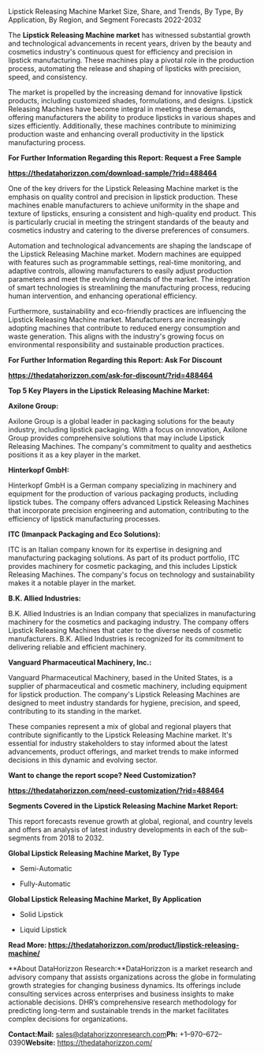 Lipstick Releasing Machine Market Size, Share, and Trends, By Type, By
Application, By Region, and Segment Forecasts 2022-2032

The **Lipstick Releasing Machine market** has witnessed substantial
growth and technological advancements in recent years, driven by the
beauty and cosmetics industry's continuous quest for efficiency and
precision in lipstick manufacturing. These machines play a pivotal role
in the production process, automating the release and shaping of
lipsticks with precision, speed, and consistency.

The market is propelled by the increasing demand for innovative lipstick
products, including customized shades, formulations, and designs.
Lipstick Releasing Machines have become integral in meeting these
demands, offering manufacturers the ability to produce lipsticks in
various shapes and sizes efficiently. Additionally, these machines
contribute to minimizing production waste and enhancing overall
productivity in the lipstick manufacturing process.

**For Further Information Regarding this Report: Request a Free Sample**

**<https://thedatahorizzon.com/download-sample/?rid=488464>**

One of the key drivers for the Lipstick Releasing Machine market is the
emphasis on quality control and precision in lipstick production. These
machines enable manufacturers to achieve uniformity in the shape and
texture of lipsticks, ensuring a consistent and high-quality end
product. This is particularly crucial in meeting the stringent standards
of the beauty and cosmetics industry and catering to the diverse
preferences of consumers.

Automation and technological advancements are shaping the landscape of
the Lipstick Releasing Machine market. Modern machines are equipped with
features such as programmable settings, real-time monitoring, and
adaptive controls, allowing manufacturers to easily adjust production
parameters and meet the evolving demands of the market. The integration
of smart technologies is streamlining the manufacturing process,
reducing human intervention, and enhancing operational efficiency.

Furthermore, sustainability and eco-friendly practices are influencing
the Lipstick Releasing Machine market. Manufacturers are increasingly
adopting machines that contribute to reduced energy consumption and
waste generation. This aligns with the industry's growing focus on
environmental responsibility and sustainable production practices.

**For Further Information Regarding this Report: Ask For Discount**

**<https://thedatahorizzon.com/ask-for-discount/?rid=488464>**

**Top 5 Key Players in the Lipstick Releasing Machine Market:**

**Axilone Group:**

Axilone Group is a global leader in packaging solutions for the beauty
industry, including lipstick packaging. With a focus on innovation,
Axilone Group provides comprehensive solutions that may include Lipstick
Releasing Machines. The company's commitment to quality and aesthetics
positions it as a key player in the market.

**Hinterkopf GmbH:**

Hinterkopf GmbH is a German company specializing in machinery and
equipment for the production of various packaging products, including
lipstick tubes. The company offers advanced Lipstick Releasing Machines
that incorporate precision engineering and automation, contributing to
the efficiency of lipstick manufacturing processes.

**ITC (Imanpack Packaging and Eco Solutions):**

ITC is an Italian company known for its expertise in designing and
manufacturing packaging solutions. As part of its product portfolio, ITC
provides machinery for cosmetic packaging, and this includes Lipstick
Releasing Machines. The company's focus on technology and sustainability
makes it a notable player in the market.

**B.K. Allied Industries:**

B.K. Allied Industries is an Indian company that specializes in
manufacturing machinery for the cosmetics and packaging industry. The
company offers Lipstick Releasing Machines that cater to the diverse
needs of cosmetic manufacturers. B.K. Allied Industries is recognized
for its commitment to delivering reliable and efficient machinery.

**Vanguard Pharmaceutical Machinery, Inc.:**

Vanguard Pharmaceutical Machinery, based in the United States, is a
supplier of pharmaceutical and cosmetic machinery, including equipment
for lipstick production. The company's Lipstick Releasing Machines are
designed to meet industry standards for hygiene, precision, and speed,
contributing to its standing in the market.

These companies represent a mix of global and regional players that
contribute significantly to the Lipstick Releasing Machine market. It's
essential for industry stakeholders to stay informed about the latest
advancements, product offerings, and market trends to make informed
decisions in this dynamic and evolving sector.

**Want to change the report scope? Need Customization?**

**<https://thedatahorizzon.com/need-customization/?rid=488464>**

**Segments Covered in the Lipstick Releasing Machine Market Report:**

This report forecasts revenue growth at global, regional, and country
levels and offers an analysis of latest industry developments in each of
the sub-segments from 2018 to 2032.

**Global Lipstick Releasing Machine Market, By Type**

-   Semi-Automatic

-   Fully-Automatic

**Global Lipstick Releasing Machine Market, By Application**

-   Solid Lipstick

-   Liquid Lipstick

**Read More:
<https://thedatahorizzon.com/product/lipstick-releasing-machine/>**

**About DataHorizzon Research:**DataHorizzon is a market research and
advisory company that assists organizations across the globe in
formulating growth strategies for changing business dynamics. Its
offerings include consulting services across enterprises and business
insights to make actionable decisions. DHR’s comprehensive research
methodology for predicting long-term and sustainable trends in the
market facilitates complex decisions for organizations.

**Contact:Mail:** sales@datahorizzonresearch.com**Ph:**
+1–970–672–0390**Website:** https://thedatahorizzon.com/
